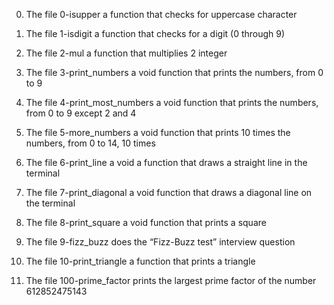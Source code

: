 0. The file 0-isupper a function that checks for uppercase character

1. The file 1-isdigit a function that checks for a digit (0 through 9)

2. The file 2-mul a function that multiplies 2 integer

3. The file 3-print_numbers a void function that prints the numbers, from 0 to 9

4. The file 4-print_most_numbers a void function that prints the numbers, from 0 to 9 except 2 and 4

5. The file 5-more_numbers a void function that prints 10 times the numbers, from 0 to 14, 10 times

6. The file 6-print_line a void a function that draws a straight line in the terminal

7. The file 7-print_diagonal a void function that draws a diagonal line on the terminal

8. The file 8-print_square a void function that prints a square

9. The file 9-fizz_buzz does the “Fizz-Buzz test” interview question

10. The file 10-print_triangle a function that prints a triangle

11. The file 100-prime_factor  prints the largest prime factor of the number 612852475143
